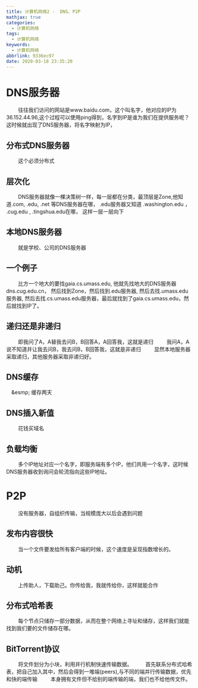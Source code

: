 ```yaml
---
title: 计算机网络2 -  DNS、P2P
mathjax: true
categories:
  - 计算机网络
tags:
  - 计算机网络
keywords:
  - 计算机网络
abbrlink: 9336ec97
date: 2020-03-18 23:35:20
---
```


# DNS服务器
&emsp;&emsp; 往往我们访问的网站是www.baidu.com，这个叫名字，他对应的IP为36.152.44.96,这个过程可以使用ping得到，名字到IP是谁为我们在提供服务呢？这时候就出现了DNS服务器，将名字映射为IP，

## 分布式DNS服务器
&emsp;&emsp; 这个必须分布式

## 层次化
&emsp;&emsp; DNS服务器就像一棵决策树一样，每一层都在分类，最顶层是Zone,他知道.com, .edu, .net 等DNS服务器在哪， .edu服务器又知道 .washington.edu ， .cug.edu , .tingshua.edu在哪， 这样一层一层向下

<!---more-->

## 本地DNS服务器
&emsp;&emsp; 就是学校、公司的DNS服务器

## 一个例子
&emsp;&emsp; 比方一个地大的要找gaia.cs.umass.edu, 他就先找地大的DNS服务器dns.cug.edu.cn， 然后找到Zone，然后找到.edu服务器, 然后去找.umass.edu服务器, 然后去找.cs.umass.edu服务器，最后就找到了gaia.cs.umass.edu，然后就找到IP了。

## 递归还是非递归
&emsp;&emsp; 即我问了A，A替我去问B，B回答A，A回答我，这就是递归
&emsp;&emsp; 我问A，A说不知道并让我去问B，我去问B，B回答我，这就是非递归
&emsp;&emsp; 显然本地服务器采取递归，其他服务器采取非递归好。

## DNS缓存
&emsp;&esmp; 缓存两天

## DNS插入新值
&emsp;&emsp; 花钱买域名

## 负载均衡
&emsp;&emsp; 多个IP地址对应一个名字，即服务端有多个IP，他们共用一个名字，这时候DNS服务器收到询问会轮流指向这些IP地址。

# P2P
&emsp;&emsp; 没有服务器，自组织传输，当规模庞大以后会遇到问题

## 发布内容很快
&emsp;&emsp; 当一个文件要发给所有客户端的时候，这个速度是呈现指数增长的。

## 动机
&emsp;&emsp; 上传助人，下载助己。你传给我，我就传给你，这样就能合作

## 分布式哈希表
&emsp;&emsp; 每个节点只储存一部分数据，从而在整个网络上寻址和储存，这样我们就能找到我们要的文件储存在哪。

## BitTorrent协议
&emsp;&emsp; 将文件划分为小块，利用并行机制快速传输数据。
&emsp;&emsp; 首先联系分布式哈希表，把自己加入其中，然后会得到一堆端(peers),与不同的端并行传输数据，优先和快的端传输
&emsp;&emsp; 本身拥有文件但不给别的端传输的端，我们也不给他传文件。
 
